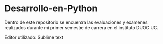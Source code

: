# Desarrollo-en-Python

Dentro de este repositorio se encuentra las evaluaciones y examenes realizados durante mi primer semestre de carrera en el instituto DUOC UC.

Editor utilizado:
  Sublime text
